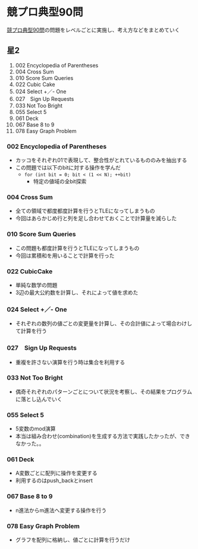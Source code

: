 # 競プロ典型90問

[競プロ典型90問](https://atcoder.jp/contests/typical90)の問題をレベルごとに実施し、考え方などをまとめていく

## 星2

1. 002 Encyclopedia of Parentheses
2. 004 Cross Sum
4. 010 Score Sum Queries
5. 022 Cubic Cake
6. 024 Select +／- One
7. 027　Sign Up Requests
8. 033 Not Too Bright
9. 055 Select 5
10. 061 Deck
11. 067 Base 8 to 9
12. 078 Easy Graph Problem

### 002 Encyclopedia of Parentheses

- カッコをそれぞれ01で表現して、整合性がとれているもののみを抽出する
- この問題では以下のbitに対する操作を学んだ
  - `for (int bit = 0; bit < (1 << N); ++bit)`
    - 特定の値域の全bit探索

### 004 Cross Sum

- 全ての領域で都度都度計算を行うとTLEになってしまうもの
- 今回はあらかじめ行と列を足し合わせておくことで計算量を減らした

### 010 Score Sum Queries

- この問題も都度計算を行うとTLEになってしまうもの
- 今回は累積和を用いることで計算を行った

### 022 CubicCake

- 単純な数学の問題
- 3辺の最大公約数を計算し、それによって値を求めた

### 024 Select +／- One

- それぞれの数列の値ごとの変更量を計算し、その合計値によって場合わけして計算を行う

### 027　Sign Up Requests

- 重複を許さない演算を行う時は集合を利用する

### 033 Not Too Bright

- 偶奇それぞれのパターンごとについて状況を考察し、その結果をプログラムに落とし込んでいく

### 055 Select 5

- 5変数のmod演算
- 本当は組み合わせ(combination)を生成する方法で実践したかったが、できなかった。。

### 061 Deck

- A変数ごとに配列に操作を変更する
- 利用するのはpush_backとinsert

### 067 Base 8 to 9

- n進法からm進法へ変更する操作を行う

### 078 Easy Graph Problem

- グラフを配列に格納し、値ごとに計算を行うだけ
